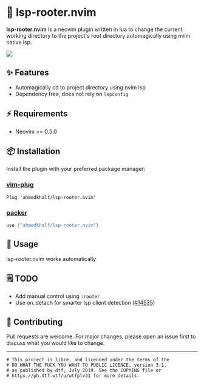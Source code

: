 # 🌳 lsp-rooter.nvim

**lsp-rooter.nvim** is a neovim plugin written in lua to change the current working directory to the project's root directory automagically using nvim native lsp.

<img src="https://user-images.githubusercontent.com/36672196/119023256-a9432800-b9b2-11eb-8f0e-028a860efa9c.gif">

## ✨ Features

- Automagically cd to project directory using nvim lsp
- Dependency free, does not rely on `lspconfig`

## ⚡️ Requirements

- Neovim >= 0.5.0

## 📦 Installation

Install the plugin with your preferred package manager:

### [vim-plug](https://github.com/junegunn/vim-plug)

```vim
Plug 'ahmedkhalf/lsp-rooter.nvim'
```

### [packer](https://github.com/wbthomason/packer.nvim)

```lua
use {"ahmedkhalf/lsp-rooter.nvim"}
```

## 🚀 Usage

lsp-rooter.nvim works automatically

## 🗒️ TODO

- Add manual control using `:rooter`
- Use on_detach for smarter lsp client detection ([#14535](https://github.com/neovim/neovim/issues/14535))

## 🤝 Contributing

Pull requests are welcome. For major changes, please open an issue first to discuss what you would like to change.

---

```
# This project is libre, and licenced under the terms of the
# DO WHAT THE FUCK YOU WANT TO PUBLIC LICENCE, version 3.1,
# as published by dtf, July 2019. See the COPYING file or
# https://ph.dtf.wtf/u/wtfplv31 for more details.
```
